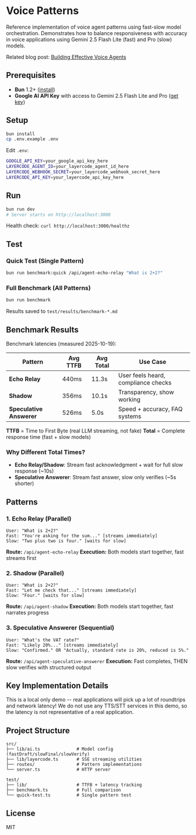 # Voice Patterns

Reference implementation of voice agent patterns using fast-slow model orchestration. Demonstrates how to balance responsiveness with accuracy in voice applications using Gemini 2.5 Flash Lite (fast) and Pro (slow) models.

Related blog post: [Building Effective Voice Agents](https://therawaideas.substack.com/p/building-effective-voice-agents)

## Prerequisites

- **Bun** 1.2+ ([install](https://bun.sh))
- **Google AI API Key** with access to Gemini 2.5 Flash Lite and Pro ([get key](https://ai.google.dev))

## Setup

```bash
bun install
cp .env.example .env
```

Edit `.env`:
```bash
GOOGLE_API_KEY=your_google_api_key_here
LAYERCODE_AGENT_ID=your_layercode_agent_id_here
LAYERCODE_WEBHOOK_SECRET=your_layercode_webhook_secret_here
LAYERCODE_API_KEY=your_layercode_api_key_here
```

## Run

```bash
bun run dev
# Server starts on http://localhost:3000
```

Health check: `curl http://localhost:3000/healthz`

## Test

### Quick Test (Single Pattern)
```bash
bun run benchmark:quick /api/agent-echo-relay "What is 2+2?"
```

### Full Benchmark (All Patterns)
```bash
bun run benchmark
```

Results saved to `test/results/benchmark-*.md`

## Benchmark Results

Benchmark latencies (measured 2025-10-19):

| Pattern | Avg TTFB | Avg Total | Use Case |
|---------|----------|-----------|----------|
| **Echo Relay** | 440ms | 11.3s | User feels heard, compliance checks |
| **Shadow** | 356ms | 10.1s | Transparency, show working |
| **Speculative Answerer** | 526ms | 5.0s | Speed + accuracy, FAQ systems |

**TTFB** = Time to First Byte (real LLM streaming, not fake)
**Total** = Complete response time (fast + slow models)

### Why Different Total Times?

- **Echo Relay/Shadow**: Stream fast acknowledgment + wait for full slow response (~10s)
- **Speculative Answerer**: Stream fast answer, slow only verifies (~5s shorter)

## Patterns

### 1. Echo Relay (Parallel)
```
User: "What is 2+2?"
Fast: "You're asking for the sum..." [streams immediately]
Slow: "Two plus two is four." [waits for slow]
```
**Route:** `/api/agent-echo-relay`
**Execution:** Both models start together, fast streams first

### 2. Shadow (Parallel)
```
User: "What is 2+2?"
Fast: "Let me check that..." [streams immediately]
Slow: "Four." [waits for slow]
```
**Route:** `/api/agent-shadow`
**Execution:** Both models start together, fast narrates progress

### 3. Speculative Answerer (Sequential)
```
User: "What's the VAT rate?"
Fast: "Likely 20%..." [streams immediately]
Slow: "Confirmed." OR "Actually, standard rate is 20%, reduced is 5%."
```
**Route:** `/api/agent-speculative-answerer`
**Execution:** Fast completes, THEN slow verifies with structured output

## Key Implementation Details

This is a local only demo -- real applications will pick up a lot of roundtrips and network latency!
We do not use any TTS/STT services in this demo, so the latency is not representative of a real application.

## Project Structure

```
src/
├── lib/ai.ts              # Model config (fastDraft/slowFinal/slowVerify)
├── lib/layercode.ts       # SSE streaming utilities
├── routes/                # Pattern implementations
└── server.ts              # HTTP server

test/
├── lib/                   # TTFB + latency tracking
├── benchmark.ts           # Full comparison
└── quick-test.ts          # Single pattern test
```

## License

MIT
